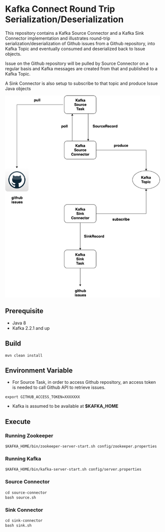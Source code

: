 # Kafka Connect Round Trip Serialization/Deserialization

This repository contains a Kafka Source Connector and a Kafka Sink Connector implementation and illustrates round-trip serialization/deserialization of Github issues from a Github repository, into Kafka Topic and eventually consumed and deserialized back to Issue objects.

Issue on the Github repository will be pulled by Source Connector on a regular basis and Kafka messages are created from that and published to a Kafka Topic.

A Sink Connector is also setup to subscribe to that topic and produce Issue Java objects 

![diagram](./docs/kafka-connect-round-trip.png)


 ## Prerequisite
 
 * Java 8
 * Kafka 2.2.1 and up
 
 ## Build
 
```
mvn clean install
```

## Environment Variable

* For Source Task, in order to access Github repository, an access token is needed to call Github API to retrieve issues.

```
export GITHUB_ACCESS_TOKEN=XXXXXXX
```

* Kafka is assumed to be available at **$KAFKA_HOME**

## Execute

### Running Zookeeper

```
$KAFKA_HOME/bin/zookeeper-server-start.sh config/zookeeper.properties
```

### Running Kafka

```
$KAFKA_HOME/bin/kafka-server-start.sh config/server.properties
```

### Source Connector
```
cd source-connector
bash source.sh
```

### Sink Connector
```
cd sink-connector
bash sink.sh
```